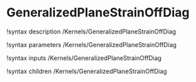 <!-- MOOSE Documentation Stub: Remove this when content is added. -->

# GeneralizedPlaneStrainOffDiag
!syntax description /Kernels/GeneralizedPlaneStrainOffDiag

!syntax parameters /Kernels/GeneralizedPlaneStrainOffDiag

!syntax inputs /Kernels/GeneralizedPlaneStrainOffDiag

!syntax children /Kernels/GeneralizedPlaneStrainOffDiag
